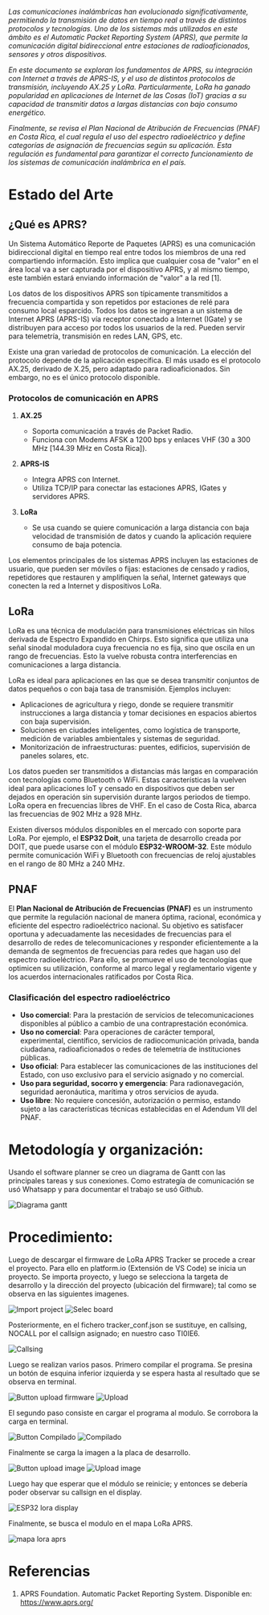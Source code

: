 *Las comunicaciones inalámbricas han evolucionado significativamente, permitiendo la transmisión de datos en tiempo real a través de distintos protocolos y tecnologías. Uno de los sistemas más utilizados en este ámbito es el Automatic Packet Reporting System (APRS), que permite la comunicación digital bidireccional entre estaciones de radioaficionados, sensores y otros dispositivos.*

*En este documento se exploran los fundamentos de APRS, su integración con Internet a través de APRS-IS, y el uso de distintos protocolos de transmisión, incluyendo AX.25 y LoRa. Particularmente, LoRa ha ganado popularidad en aplicaciones de Internet de las Cosas (IoT) gracias a su capacidad de transmitir datos a largas distancias con bajo consumo energético.*

*Finalmente, se revisa el Plan Nacional de Atribución de Frecuencias (PNAF) en Costa Rica, el cual regula el uso del espectro radioeléctrico y define categorías de asignación de frecuencias según su aplicación. Esta regulación es fundamental para garantizar el correcto funcionamiento de los sistemas de comunicación inalámbrica en el país.*


# Estado del Arte

## ¿Qué es APRS?

Un Sistema Automático Reporte de Paquetes (APRS) es una comunicación bidireccional digital en tiempo real entre todos los miembros de una red compartiendo información. Esto implica que cualquier cosa de "valor" en el área local va a ser capturada por el dispositivo APRS, y al mismo tiempo, este también estará enviando información de "valor" a la red [1].

Los datos de los dispositivos APRS son típicamente transmitidos a frecuencia compartida y son repetidos por estaciones de relé para consumo local esparcido. Todos los datos se ingresan a un sistema de Internet APRS (APRS-IS) vía receptor conectado a Internet (IGate) y se distribuyen para acceso por todos los usuarios de la red. Pueden servir para telemetría, transmisión en redes LAN, GPS, etc.

Existe una gran variedad de protocolos de comunicación. La elección del protocolo depende de la aplicación específica. El más usado es el protocolo AX.25, derivado de X.25, pero adaptado para radioaficionados. Sin embargo, no es el único protocolo disponible.

### Protocolos de comunicación en APRS

1. **AX.25**  
   - Soporta comunicación a través de Packet Radio.  
   - Funciona con Modems AFSK a 1200 bps y enlaces VHF (30 a 300 MHz [144.39 MHz en Costa Rica]).  

2. **APRS-IS**  
   - Integra APRS con Internet.  
   - Utiliza TCP/IP para conectar las estaciones APRS, IGates y servidores APRS.  

3. **LoRa**  
   - Se usa cuando se quiere comunicación a larga distancia con baja velocidad de transmisión de datos y cuando la aplicación requiere consumo de baja potencia.  

Los elementos principales de los sistemas APRS incluyen las estaciones de usuario, que pueden ser móviles o fijas: estaciones de censado y radios, repetidores que restauren y amplifiquen la señal, Internet gateways que conecten la red a Internet y dispositivos LoRa.

## LoRa

LoRa es una técnica de modulación para transmisiones eléctricas sin hilos derivada de Espectro Expandido en Chirps. Esto significa que utiliza una señal sinodal moduladora cuya frecuencia no es fija, sino que oscila en un rango de frecuencias. Esto la vuelve robusta contra interferencias en comunicaciones a larga distancia.

LoRa es ideal para aplicaciones en las que se desea transmitir conjuntos de datos pequeños o con baja tasa de transmisión. Ejemplos incluyen:

- Aplicaciones de agricultura y riego, donde se requiere transmitir instrucciones a larga distancia y tomar decisiones en espacios abiertos con baja supervisión.
- Soluciones en ciudades inteligentes, como logística de transporte, medición de variables ambientales y sistemas de seguridad.
- Monitorización de infraestructuras: puentes, edificios, supervisión de paneles solares, etc.

Los datos pueden ser transmitidos a distancias más largas en comparación con tecnologías como Bluetooth o WiFi. Estas características la vuelven ideal para aplicaciones IoT y censado en dispositivos que deben ser dejados en operación sin supervisión durante largos periodos de tiempo. LoRa opera en frecuencias libres de VHF. En el caso de Costa Rica, abarca las frecuencias de 902 MHz a 928 MHz.

Existen diversos módulos disponibles en el mercado con soporte para LoRa. Por ejemplo, el **ESP32 Doit**, una tarjeta de desarrollo creada por DOIT, que puede usarse con el módulo **ESP32-WROOM-32**. Este módulo permite comunicación WiFi y Bluetooth con frecuencias de reloj ajustables en el rango de 80 MHz a 240 MHz.

## PNAF

El **Plan Nacional de Atribución de Frecuencias (PNAF)** es un instrumento que permite la regulación nacional de manera óptima, racional, económica y eficiente del espectro radioeléctrico nacional. Su objetivo es satisfacer oportuna y adecuadamente las necesidades de frecuencias para el desarrollo de redes de telecomunicaciones y responder eficientemente a la demanda de segmentos de frecuencias para redes que hagan uso del espectro radioeléctrico. Para ello, se promueve el uso de tecnologías que optimicen su utilización, conforme al marco legal y reglamentario vigente y los acuerdos internacionales ratificados por Costa Rica.

### Clasificación del espectro radioeléctrico

- **Uso comercial**: Para la prestación de servicios de telecomunicaciones disponibles al público a cambio de una contraprestación económica.
- **Uso no comercial**: Para operaciones de carácter temporal, experimental, científico, servicios de radiocomunicación privada, banda ciudadana, radioaficionados o redes de telemetría de instituciones públicas.
- **Uso oficial**: Para establecer las comunicaciones de las instituciones del Estado, con uso exclusivo para el servicio asignado y no comercial.
- **Uso para seguridad, socorro y emergencia**: Para radionavegación, seguridad aeronáutica, marítima y otros servicios de ayuda.
- **Uso libre**: No requiere concesión, autorización o permiso, estando sujeto a las características técnicas establecidas en el Adendum VII del PNAF.

# Metodología y organización:

Usando el software planner se creo un diagrama de Gantt con las principales tareas
y sus conexiones. Como estrategía de comunicación se usó Whatsapp y para documentar
el trabajo se usó Github.

<image src="/doc/images/diagramaGantt.jpg" alt="Diagrama gantt">

# Procedimiento:

Luego de descargar el firmware de LoRa APRS Tracker se procede a crear el proyecto.
Para ello en platform.io (Extensión de VS Code) se inicia un proyecto. Se importa proyecto,
y luego se selecciona la targeta de desarrollo y la dirección del proyecto (ubicación del firmware); 
tal como se observa en las siguientes imagenes.

<image src="/doc/images/importproy.png" alt="Import project">

<image src="/doc/images/boardselect.png" alt="Selec board">

Posteriormente, en el fichero tracker_conf.json
se sustituye, en callsing, NOCALL por el callsign asignado; en nuestro caso TI0IE6.

<image src="/doc/images/callsing.png" alt="Callsing">

Luego se realizan varios pasos. Primero compilar el programa. Se presina un botón de esquina inferior izquierda
y se espera hasta al resultado que se observa en terminal.

<image src="/doc/images/bottoupload.png" alt="Button upload firmware">

<image src="/doc/images/upload.png" alt="Upload">

El segundo paso consiste en cargar el programa al modulo. Se corrobora la carga en terminal.

<image src="/doc/images/bottonCompilar.png" alt="Button Compilado">

<image src="/doc/images/compilado.png" alt="Compilado">

Finalmente se carga la imagen a la placa de desarrollo.

<image src="/doc/images/buttonUploadImage.png" alt="Button upload image">

<image src="/doc/images/uploadimage.png" alt="Upload image">

Luego hay que esperar que el módulo se reinicie; y entonces se debería poder observar
su callsign en el display.

<image src="/doc/images/loradisplay.jpeg" alt="ESP32 lora display">

Finalmente, se busca el modulo en el mapa LoRa APRS.

<image src="/doc/images/map.png" alt="mapa lora aprs">

# Referencias

1. APRS Foundation. Automatic Packet Reporting System. Disponible en: https://www.aprs.org/
